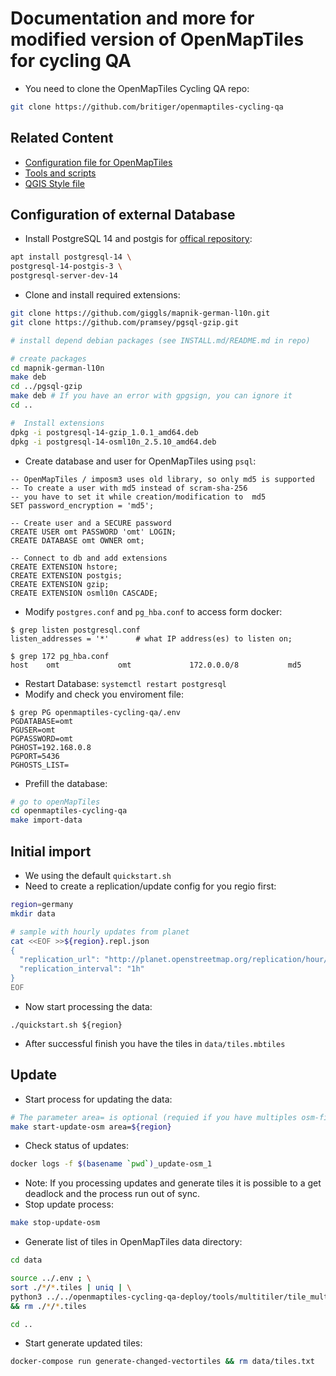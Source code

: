 # Documentation and more for modified version of OpenMapTiles for cycling QA


* You need to clone the OpenMapTiles Cycling QA repo:
```bash
git clone https://github.com/britiger/openmaptiles-cycling-qa
```

## Related Content
* [Configuration file for OpenMapTiles](config/)
* [Tools and scripts](tools/)
* [QGIS Style file](qgis/)

## Configuration of external Database
* Install PostgreSQL 14 and postgis for [offical repository](https://wiki.postgresql.org/wiki/Apt): 
```bash
apt install postgresql-14 \
postgresql-14-postgis-3 \
postgresql-server-dev-14
```
* Clone and install required extensions:
```bash
git clone https://github.com/giggls/mapnik-german-l10n.git
git clone https://github.com/pramsey/pgsql-gzip.git

# install depend debian packages (see INSTALL.md/README.md in repo)

# create packages
cd mapnik-german-l10n
make deb
cd ../pgsql-gzip
make deb # If you have an error with gpgsign, you can ignore it
cd ..

#  Install extensions 
dpkg -i postgresql-14-gzip_1.0.1_amd64.deb
dpkg -i postgresql-14-osml10n_2.5.10_amd64.deb
```
* Create database and user for OpenMapTiles using `psql`:
```
-- OpenMapTiles / imposm3 uses old library, so only md5 is supported
-- To create a user with md5 instead of scram-sha-256
-- you have to set it while creation/modification to  md5
SET password_encryption = 'md5';

-- Create user and a SECURE password
CREATE USER omt PASSWORD 'omt' LOGIN;
CREATE DATABASE omt OWNER omt;

-- Connect to db and add extensions
CREATE EXTENSION hstore;
CREATE EXTENSION postgis;
CREATE EXTENSION gzip;
CREATE EXTENSION osml10n CASCADE;
```
* Modify `postgres.conf` and `pg_hba.conf` to access form docker:
```
$ grep listen postgresql.conf
listen_addresses = '*'		# what IP address(es) to listen on;

$ grep 172 pg_hba.conf
host    omt             omt             172.0.0.0/8           md5
```
* Restart Database: `systemctl restart postgresql`
* Modify and check you enviroment file:
```
$ grep PG openmaptiles-cycling-qa/.env 
PGDATABASE=omt
PGUSER=omt
PGPASSWORD=omt
PGHOST=192.168.0.8
PGPORT=5436
PGHOSTS_LIST=
```
* Prefill the database:
```bash
# go to openMapTiles
cd openmaptiles-cycling-qa
make import-data
```

## Initial import
* We using the default `quickstart.sh`
* Need to create a replication/update config for you regio first:
```bash
region=germany
mkdir data

# sample with hourly updates from planet
cat <<EOF >>${region}.repl.json
{
  "replication_url": "http://planet.openstreetmap.org/replication/hour/",
  "replication_interval": "1h"
}
EOF
```
* Now start processing the data:
```
./quickstart.sh ${region}
```
* After successful finish you have the tiles in `data/tiles.mbtiles`

## Update
* Start process for updating the data:
```bash
# The parameter area= is optional (requied if you have multiples osm-files in data directory)
make start-update-osm area=${region}
```
* Check status of updates:
```bash
docker logs -f $(basename `pwd`)_update-osm_1
```
* Note: If you processing updates and generate tiles it is possible to a get deadlock and the process run out of sync.
* Stop update process:
```bash
make stop-update-osm
```
* Generate list of tiles in OpenMapTiles data directory:
```bash
cd data

source ../.env ; \
sort ./*/*.tiles | uniq | \
python3 ../../openmaptiles-cycling-qa-deploy/tools/multitiler/tile_multiplier.py ${MIN_ZOOM} ${MAX_ZOOM} >> tiles.txt \
&& rm ./*/*.tiles

cd ..
```
* Start generate updated tiles:
```bash
docker-compose run generate-changed-vectortiles && rm data/tiles.txt
```
